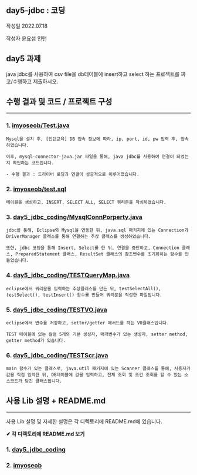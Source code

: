 ## day5-jdbc : 코딩

작성일 2022.07.18

작성자 윤요섭 인턴

## day5 과제

java jdbc를 사용하여 csv file을 db테이블에 insert하고
select 하는 프로젝트를 짜고/수행하고 제출하시오.

## 수행 결과 및 코드 / 프로젝트 구성

<hr>

### 1. [imyoseob/Test.java](https://github.com/Yun-Yoseob/RedWoodK/blob/main/src/imyoseob/Test.java)

```
Mysql을 설치 후, [인턴교육] DB 접속 정보에 따라, ip, port, id, pw 입력 후, 접속하였습니다.

이후, mysql-connector-java.jar 파일을 통해, java jdbc를 사용하여 연결이 되었는지 확인하는 코드입니다.

- 수행 결과 : 드라이버 로딩과 연결이 성공적으로 이루어졌습니다.
```

### 2. [imyoseob/test.sql](https://github.com/Yun-Yoseob/RedWoodK/blob/main/src/imyoseob/test.sql)

```
테이블을 생성하고, INSERT, SELECT ALL, SELECT 쿼리문을 작성하였습니다.
```

### 3. [day5_jdbc_coding/MysqlConnPorperty.java](https://github.com/Yun-Yoseob/RedWoodK/blob/main/src/day5_jdbc_coding/MysqlConnPorperty.java)

```
jdbc를 통해, Eclipse와 Mysql을 연동한 뒤, java.sql 패키지에 있는 Connection과 DriverManager 클래스를 통해 연결하는 추상 클래스를 생성하였습니다.

또한, jdbc 코딩을 통해 Insert, Select를 한 뒤, 연결을 중단하고, Connection 클래스, PreparedStatement 클래스, ResultSet 클래스의 참조변수를 초기화하는 함수를 만들었습니다.
```

### 4. [day5_jdbc_coding/TESTQueryMap.java](https://github.com/Yun-Yoseob/RedWoodK/blob/main/src/day5_jdbc_coding/TESTQueryMap.java)

```
eclipse에서 쿼리문을 입력하는 추상클래스를 만든 뒤, testSelectAll(), testSelect(), testInsert() 함수를 만들어 쿼리문을 작성한 파일입니다.
```

### 5. [day5_jdbc_coding/TESTVO.java](https://github.com/Yun-Yoseob/RedWoodK/blob/main/src/day5_jdbc_coding/TESTVO.java)

```
eclipse에서 변수를 저장하고, setter/getter 메서드를 하는 VO클래스입니다.

TEST 테이블에 있는 칼럼 5개와 기본 생성자, 매개변수가 있는 생성자, setter method, getter method가 있습니다.
```

### 6. [day5_jdbc_coding/TESTScr.java](https://github.com/Yun-Yoseob/RedWoodK/blob/main/src/day5_jdbc_coding/TESTScr.java)

```
main 함수가 있는 클래스로, java.util 패키지에 있는 Scanner 클래스를 통해, 사용자가 값을 직접 입력한 뒤, DB테이블에 값을 입력하고, 전체 조회 및 조건 조회를 할 수 있는 소스코드가 담긴 클래스입니다.
```

## 사용 Lib 설명 + README.md

<hr>

사용 Lib 설명 및 자세한 설명은 각 디렉토리에 README.md에 있습니다.

**✔ 각 디렉토리에 README.md 보기**

### 1. [day5_jdbc_coding](https://github.com/Yun-Yoseob/RedWoodK/tree/main/src/day5_jdbc_coding)

### 2. [imyoseob](https://github.com/Yun-Yoseob/RedWoodK/tree/main/src/imyoseob)